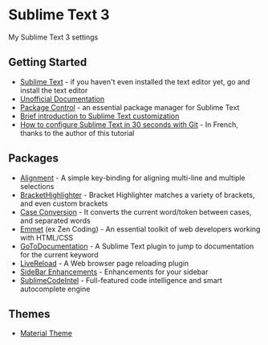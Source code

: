# Sublime Text 3

My Sublime Text 3 settings

## Getting Started

- [Sublime Text](http://www.sublimetext.com/) - if you haven't even installed the text editor yet, go and install the text editor
- [Unofficial Documentation](http://docs.sublimetext.info/en/latest/index.html)
- [Package Control](https://sublime.wbond.net/installation) - an essential package manager for Sublime Text
- [Brief introduction to Sublime Text customization](https://css-tricks.com/sublime-text-front-end-developers/)
- [How to configure Sublime Text in 30 seconds with Git](http://blog.smarchal.com/configurer-sublime-text-en-30-secondes-grace-a-git/) - In French, thanks to the author of this tutorial

## Packages
- [Alignment](https://sublime.wbond.net/packages/Alignment) - A simple key-binding for aligning multi-line and multiple selections
- [BracketHighlighter](https://packagecontrol.io/packages/BracketHighlighter) - Bracket Highlighter matches a variety of brackets, and even custom brackets
- [Case Conversion](https://packagecontrol.io/packages/Case%20Conversion) - It converts the current word/token between cases, and separated words
- [Emmet](https://sublime.wbond.net/packages/Emmet) (ex Zen Coding) - An essential toolkit of web developers working with HTML/CSS
- [GoToDocumentation](https://packagecontrol.io/packages/GotoDocumentation) - A Sublime Text plugin to jump to documentation for the current keyword
- [LiveReload](https://github.com/alepez/LiveReload-sublimetext3) - A Web browser page reloading plugin
- [SideBar Enhancements](https://sublime.wbond.net/packages/SideBarEnhancements) - Enhancements for your sidebar
- [SublimeCodeIntel](https://sublime.wbond.net/packages/SublimeCodeIntel) - Full-featured code intelligence and smart autocomplete engine

## Themes
- [Material Theme](https://github.com/equinusocio/material-theme)
